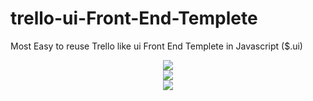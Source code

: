 # trello-ui-Front-End-Templete
Most Easy to reuse Trello like ui Front End Templete in Javascript ($.ui) 
<center><img src = "http://s28.postimg.org/fniwtfrnw/Screenshot_from_2016_01_03_01_50_38.jpg"></center>
<center><img src ="http://s29.postimg.org/5j4z5tm1y/Screenshot_from_2016_01_03_01_50_11.jpg"></center>
<center><img src ="http://s18.postimg.org/3zfszwsi0/Screenshot_from_2016_01_03_01_49_09.jpg"></center>
